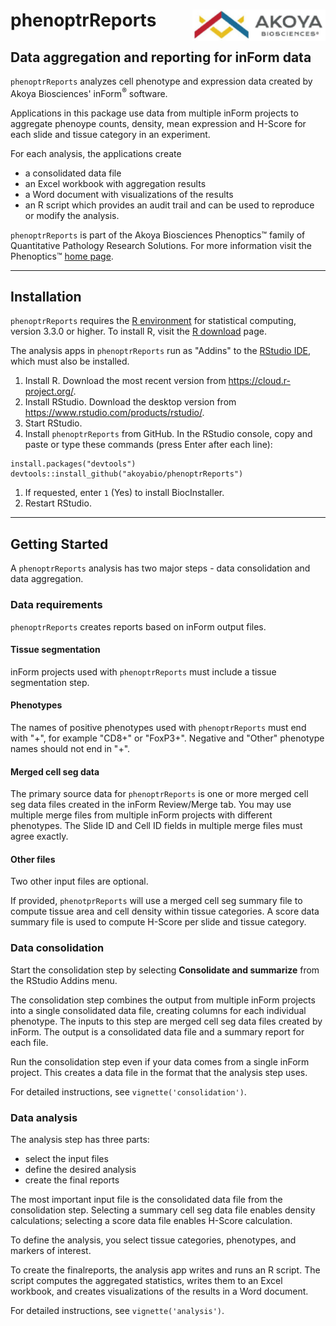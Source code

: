 # phenoptrReports <img src="man/figures/Akoya.png" align="right" height="50px" />

## Data aggregation and reporting for inForm data

`phenoptrReports` analyzes cell phenotype and expression data
created by Akoya Biosciences' inForm<sup>&reg;</sup> software. 

Applications in this package use data from multiple inForm projects
to aggregate phenoype counts, density, 
mean expression and
H-Score for each slide and tissue category in an experiment. 

For each analysis, the applications create 

- a consolidated data file
- an Excel workbook with aggregation results
- a Word document with visualizations of the results
- an R script which provides
an audit trail and can be used to reproduce or modify the analysis.

`phenoptrReports` is part of the Akoya Biosciences Phenoptics&trade; family of
Quantitative Pathology Research Solutions. For more information
visit the Phenoptics&trade;
[home page](http://www.perkinelmer.com/cancer-immunology/index.html).

----

## Installation

`phenoptrReports` requires the [R environment](https://www.r-project.org/) 
for statistical computing, version 3.3.0 or higher. To install R,
visit the [R download](https://cloud.r-project.org/) page.

The analysis apps in `phenoptrReports` run as "Addins" to
the [RStudio IDE](https://www.rstudio.com/products/rstudio/), which must also
be installed.

1. Install R. Download the most recent version from  https://cloud.r-project.org/.
1. Install RStudio. Download the desktop version from https://www.rstudio.com/products/rstudio/.
1. Start RStudio.
1. Install `phenoptrReports` from GitHub. In the RStudio console, 
copy and paste or type these commands (press Enter after each line):
```
install.packages("devtools")
devtools::install_github("akoyabio/phenoptrReports")
```
1. If requested, enter `1` (Yes) to install BiocInstaller.
1. Restart RStudio.

----

## Getting Started


A `phenoptrReports` analysis has two major steps - data consolidation and data
aggregation.

### Data requirements

`phenoptrReports` creates reports based on inForm output files.

#### Tissue segmentation

inForm projects used with `phenoptrReports` must include a tissue 
segmentation step.

#### Phenotypes

The names of positive phenotypes used with `phenoptrReports` must end
with "+", for example "CD8+" or "FoxP3+". Negative and "Other"
phenotype names should not end in "+".

#### Merged cell seg data

The primary source data for `phenoptrReports` is 
one or more merged cell seg data files created in the inForm Review/Merge tab.
You may use multiple merge files from multiple inForm projects with different 
phenotypes. The Slide ID and Cell ID fields in multiple merge files 
must agree exactly. 

#### Other files

Two other input files are optional. 

If provided, `phenotprReports` will use a merged cell seg summary file
to compute tissue area and cell density within tissue categories. 
A score data summary file is used to compute H-Score per slide and 
tissue category.

### Data consolidation

Start the consolidation step by selecting **Consolidate and summarize** from
the RStudio Addins menu.

The consolidation step combines the output from multiple inForm projects into a 
single consolidated data file, creating columns for each individual
phenotype. The inputs to this step are merged cell seg
data files created by inForm. The output is a consolidated data file and a
summary report for each file. 

Run the consolidation step even if your data comes from a single
inForm project. This creates a data file in the format that the analysis
step uses.

For detailed instructions, see `vignette('consolidation')`.

### Data analysis

The analysis step has three parts: 

- select the input files
- define the desired analysis
- create the final reports

The most important input file is the consolidated data file from
the consolidation step. Selecting a summary cell seg data file enables
density calculations; selecting a score data file enables H-Score calculation.

To define the analysis, you select tissue categories, phenotypes, and markers of 
interest.

To create the finalreports, the analysis app writes and runs an R script.
The script computes the aggregated statistics, writes them to an Excel
workbook, and creates visualizations of the results in a Word document.

For detailed instructions, see `vignette('analysis')`.

